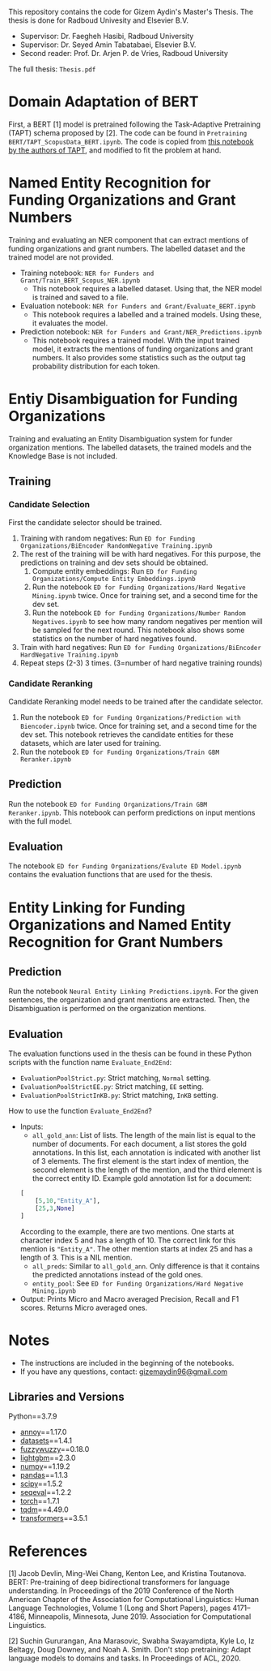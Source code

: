 This repository contains the code for Gizem Aydin's Master's Thesis. The thesis is done for Radboud Univesity and Elsevier B.V.
* Supervisor: Dr. Faegheh Hasibi, Radboud University
* Supervisor: Dr. Seyed Amin Tabatabaei, Elsevier B.V.
* Second reader: Prof. Dr. Arjen P. de Vries, Radboud University

The full thesis: `Thesis.pdf`

# Domain Adaptation of BERT
First, a BERT [1] model is pretrained following the Task-Adaptive Pretraining (TAPT) schema proposed by [2]. The code can be found in `Pretraining BERT/TAPT_ScopusData_BERT.ipynb`. The code is copied from [this notebook by the authors of TAPT](https://github.com/allenai/dont-stop-pretraining/blob/master/scripts/run_language_modeling.py), and modified to fit the problem at hand. 

# Named Entity Recognition for Funding Organizations and Grant Numbers
Training and evaluating an NER component that can extract mentions of funding organizations and grant numbers. 
The labelled dataset and the trained model are not provided. 

* Training notebook: `NER for Funders and Grant/Train_BERT_Scopus_NER.ipynb`
    * This notebook requires a labelled dataset. Using that, the NER model is trained and saved to a file.
* Evaluation notebook: `NER for Funders and Grant/Evaluate_BERT.ipynb`
    * This notebook requires a labelled and a trained models. Using these, it evaluates the model.
* Prediction notebook: `NER for Funders and Grant/NER_Predictions.ipynb`
    * This notebook requires a trained model. With the input trained model, it extracts the mentions of funding organizations and grant numbers. It also provides some statistics such as the output tag probability distribution for each token.


# Entiy Disambiguation for Funding Organizations
Training and evaluating an Entity Disambiguation system for funder organization mentions. The labelled datasets, the trained models and the Knowledge Base is not included.
## Training
### Candidate Selection
First the candidate selector should be trained.
1. Training with random negatives: Run `ED for Funding Organizations/BiEncoder RandomNegative Training.ipynb`
2. The rest of the training will be with hard negatives. For this purpose, the predictions on training and dev sets should be obtained.
    1. Compute entity embeddings: Run `ED for Funding Organizations/Compute Entity Embeddings.ipynb`
    2. Run the notebook `ED for Funding Organizations/Hard Negative Mining.ipynb` twice. Once for training set, and a second time for the dev set.
    3. Run the notebook `ED for Funding Organizations/Number Random Negatives.ipynb` to see how many random negatives per mention will be sampled for the next round. This notebook also shows some statistics on the number of hard negatives found.
3. Train with hard negatives: Run `ED for Funding Organizations/BiEncoder HardNegative Training.ipynb`
4. Repeat steps (2-3) 3 times. (3=number of hard negative training rounds)
### Candidate Reranking
Candidate Reranking model needs to be trained after the candidate selector.
1. Run the notebook `ED for Funding Organizations/Prediction with Biencoder.ipynb` twice. Once for training set, and a second time for the dev set. This notebook retrieves the candidate entities for these datasets, which are later used for training.
2. Run the notebook `ED for Funding Organizations/Train GBM Reranker.ipynb`
## Prediction
Run the notebook `ED for Funding Organizations/Train GBM Reranker.ipynb`. This notebook can perform predictions on input mentions with the full model.
## Evaluation
The notebook `ED for Funding Organizations/Evalute ED Model.ipynb` contains the evaluation functions that are used for the thesis.

# Entity Linking for Funding Organizations and Named Entity Recognition for Grant Numbers

## Prediction
Run the notebook `Neural Entity Linking Predictions.ipynb`. For the given sentences, the organization and grant mentions are extracted. Then, the Disambiguation is performed on the organization mentions.
## Evaluation
The evaluation functions used in the thesis can be found in these Python scripts with the function name `Evaluate_End2End`:
* `EvaluationPoolStrict.py`: Strict matching, ``Normal`` setting.
* `EvaluationPoolStrictEE.py`: Strict matching, ``EE`` setting.
* `EvaluationPoolStrictInKB.py`: Strict matching, ``InKB`` setting.

How to use the function `Evaluate_End2End`?
* Inputs:
    * `all_gold_ann`: List of lists. The length of the main list is equal to the number of documents. For each document, a list stores the gold annotations. In this list, each annotation is indicated with another list of 3 elements. The first element is the start index of mention, the second element is the length of the mention, and the third element is the correct entity ID. Example gold annotation list for a document:
    ```python
    [
        [5,10,"Entity_A"],
        [25,3,None]
    ]
    ```
    According to the example, there are two mentions. One starts at character index 5 and has a length of 10. The correct link for this mention is `"Entity_A"`. The other mention starts at index 25 and has a length of 3. This is a NIL mention.
    * `all_preds`: Similar to `all_gold_ann`. Only difference is that it contains the predicted annotations instead of the gold ones.
    * `entity_pool`: See `ED for Funding Organizations/Hard Negative Mining.ipynb`
* Output: Prints Micro and Macro averaged Precision, Recall and F1 scores. Returns Micro averaged ones.

# Notes
* The instructions are included in the beginning of the notebooks.
* If you have any questions, contact: gizemaydin96@gmail.com

## Libraries and Versions
Python==3.7.9
* [annoy](https://github.com/spotify/annoy)==1.17.0
* [datasets](https://pypi.org/project/datasets/)==1.4.1
* [fuzzywuzzy](https://github.com/seatgeek/fuzzywuzzy)==0.18.0
* [lightgbm](https://github.com/microsoft/LightGBM)==2.3.0
* [numpy](https://numpy.org/)==1.19.2
* [pandas](https://pandas.pydata.org/)==1.1.3
* [scipy](https://www.scipy.org/)==1.5.2
* [seqeval](https://github.com/chakki-works/seqeval)==1.2.2
* [torch](https://pytorch.org/)==1.7.1
* [tqdm](https://github.com/tqdm/tqdm)==4.49.0
* [transformers](https://huggingface.co/transformers/)==3.5.1

# References

[1] Jacob Devlin, Ming-Wei Chang, Kenton Lee, and Kristina Toutanova. BERT: Pre-training of deep bidirectional transformers for language understanding. In Proceedings of the 2019 Conference of the North American Chapter of the Association for Computational  Linguistics:  Human  Language  Technologies,  Volume  1  (Long  and Short  Papers), pages 4171–4186, Minneapolis, Minnesota, June 2019. Association for Computational Linguistics.

[2] Suchin Gururangan,  Ana Marasovic,  Swabha Swayamdipta,  Kyle Lo,  Iz Beltagy, Doug Downey, and Noah A. Smith. Don't stop pretraining: Adapt language models to domains and tasks. In Proceedings of ACL, 2020.